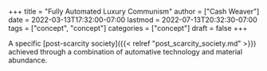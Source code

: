 +++
title = "Fully Automated Luxury Communism"
author = ["Cash Weaver"]
date = 2022-03-13T17:32:00-07:00
lastmod = 2022-07-13T20:32:30-07:00
tags = ["concept", "concept"]
categories = ["concept"]
draft = false
+++

A specific [post-scarcity society]({{< relref "post_scarcity_society.md" >}}) achieved through a combination of automative technology and material abundance.
